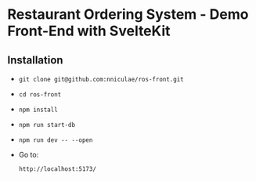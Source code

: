 # Restaurant Ordering System - Demo Front-End with SvelteKit

## Installation

- ```console
  git clone git@github.com:nniculae/ros-front.git
  ```
- ```console
  cd ros-front
  ```
- ```console
  npm install
  ```
- ```console
  npm run start-db
  ```
- ```console
  npm run dev -- --open
  ```
- Go to:
  ```console
  http://localhost:5173/
  ```
